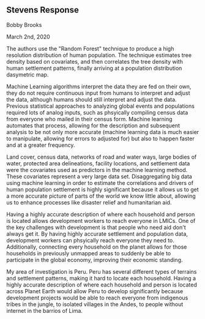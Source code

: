 ## Stevens Response

Bobby Brooks

March 2nd, 2020

The authors use the "Random Forest" technique to produce a high resolution distribution of human population. The technique estimates tree density based on covariates, and then correlates the tree density with human settlement patterns, finally arriving at a population distribution dasymetric map.

Machine Learning algorithms interpret the data they are fed on their own, they do not require continuous input from humans to interpret and adjust the data, although humans should still interpret and adjust the data. Previous statistical approaches to analyzing global events and populations required lots of analog inputs, such as phsyically compiling census data from everyone who mailed in their census form. Machine learning automates that process, allowing for the description and subsequent analysis to be not only more accurate (machine learning data is much easier to manipulate, allowing for errors to adjusted for) but also to happen faster and at a greater frequency.

Land cover, census data, networks of road and water ways, large bodies of water, protected area delineations, facility locations, and settlement data were the covariates used as predictors in the machine learning method. These covariates represent a very large data set. Disaggregating big data using machine learning in order to estimate the correlations and drivers of human population settlement is highly significant because it allows us to get a more accurate picture of parts of the world we know little about, allowing us to enhance processes like disaster relief and humanitarian aid.

Having a highly accurate description of where each household and person is located allows development workers to reach everyone in LMICs. One of the key challenges with development is that people who need aid don't always get it. By having highly accurate settlement and population data, development workers can phsyically reach everyone they need to. Additionally, connecting every household on the planet allows for those households in previously unmapped areas to suddenly be able to participate in the global economy, improving their economic standing.

My area of investigation is Peru. Peru has several different types of terrains and settlement patterns, making it hard to locate each household. Having a highly accurate description of where each household and person is located across Planet Earth would allow Peru to develop significantly because development projects would be able to reach everyone from indigenous tribes in the jungle, to isolated villages in the Andes, to people without internet in the barrios of Lima.
